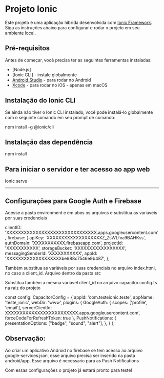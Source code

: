 # Projeto Ionic

Este projeto é uma aplicação híbrida desenvolvida com [Ionic Framework](https://ionicframework.com/). Siga as instruções abaixo para configurar e rodar o projeto em seu ambiente local.

## Pré-requisitos

Antes de começar, você precisa ter as seguintes ferramentas instaladas:

- [Node.js]
- [Ionic CLI] - instale globalmente
- [Android Studio](https://developer.android.com/studio) - para rodar no Android
- [Xcode](https://developer.apple.com/xcode/) - para rodar no iOS - apenas em macOS

## Instalação do Ionic CLI

Se ainda não tiver o Ionic CLI instalado, você pode instalá-lo globalmente com o seguinte comando em seu prompt de comando:

npm install -g @ionic/cli

## Instalação das dependência

npm install

## Para iniciar o servidor e ter acesso ao app web

ionic serve

----------------------------------------------------------------

## Configurações para Google Auth e Firebase

Acesse a pasta environment e em abos os arquivos e substitua as variaveis por suas credenciais 

clientID: 'XXXXXXXXXXXXXXXXXXXXXXXXXXXXXXX.apps.googleusercontent.com',
  firebase: {
    apiKey: 'XXXXXXXXXXXXXXXXXXXZ_ZsWLfoa9BAHKss',
    authDomain: 'XXXXXXXXXXX.firebaseapp.com',
    projectId: 'XXXXXXXXXXX',
    storageBucket: 'XXXXXXXXXXXXXXXXX',
    messagingSenderId: 'XXXXXXXXXXX',
    appId: 'XXXXXXXXXXXXXXXXXXXbe988c7546e9b487',
  },

Também substitua as variáveis por suas credenciais no arquivo index.html, no caso a client_id. Arquivo dentro da pasta src

 <meta
      name="google-signin-client_id"
      content="XXXXXXXXXXXXXXXXXXXapps.googleusercontent.com"
 />

 Substitua também a mesma variável client_id no arquivo capacitor.config.ts na raiz do projeto

const config: CapacitorConfig = {
  appId: 'com.testeionic.teste',
  appName: 'teste_ionic',
  webDir: 'www',
  plugins: {
    GoogleAuth: {
      scopes: ['profile', 'email'],
      serverClientId: XXXXXXXXXXXXXXXXXXXXXXXXX.apps.googleusercontent.com',
      forceCodeForRefreshToken: true
    },
    PushNotifications: {
      presentationOptions: ["badge", "sound", "alert"],
    },
  }
};

## Observação: 
Ao criar um aplicativo Android no firebase se tem acesso ao arquivo google-services.json, esse arquivo precisa ser inserido na pasta android/app. Esse arquivo é necessario para as Push Notifications

Com essas configurações o projeto já estará pronto para teste!
